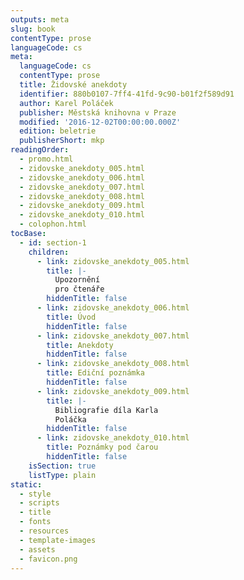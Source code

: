 ```yaml
---
outputs: meta
slug: book
contentType: prose
languageCode: cs
meta:
  languageCode: cs
  contentType: prose
  title: Židovské anekdoty
  identifier: 880b0107-7ff4-41fd-9c90-b01f2f589d91
  author: Karel Poláček
  publisher: Městská knihovna v Praze
  modified: '2016-12-02T00:00:00.000Z'
  edition: beletrie
  publisherShort: mkp
readingOrder:
  - promo.html
  - zidovske_anekdoty_005.html
  - zidovske_anekdoty_006.html
  - zidovske_anekdoty_007.html
  - zidovske_anekdoty_008.html
  - zidovske_anekdoty_009.html
  - zidovske_anekdoty_010.html
  - colophon.html
tocBase:
  - id: section-1
    children:
      - link: zidovske_anekdoty_005.html
        title: |-
          Upozornění
          pro čtenáře 
        hiddenTitle: false
      - link: zidovske_anekdoty_006.html
        title: Úvod
        hiddenTitle: false
      - link: zidovske_anekdoty_007.html
        title: Anekdoty
        hiddenTitle: false
      - link: zidovske_anekdoty_008.html
        title: Ediční poznámka
        hiddenTitle: false
      - link: zidovske_anekdoty_009.html
        title: |-
          Bibliografie díla Karla
          Poláčka
        hiddenTitle: false
      - link: zidovske_anekdoty_010.html
        title: Poznámky pod čarou
        hiddenTitle: false
    isSection: true
    listType: plain
static:
  - style
  - scripts
  - title
  - fonts
  - resources
  - template-images
  - assets
  - favicon.png
---
```

